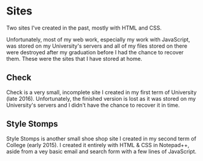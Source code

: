 # Sites
Two sites I've created in the past, mostly with HTML and CSS.

Unfortunately, most of my web work, especially my work with JavaScript, was stored on my University's servers and all of my files stored on there were destroyed after my graduation before I had the chance to recover them. These were the sites that I have stored at home.

## Check

Check is a very small, incomplete site I created in my first term of University (late 2016). Unfortunately, the finished version is lost as it was stored on my University's servers and I didn't have the chance to recover it in time.

## Style Stomps

Style Stomps is another small shoe shop site I created in my second term of College (early 2015). I created it entirely with HTML & CSS in Notepad++, aside from a vey basic email and search form with a few lines of JavaScript.

